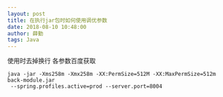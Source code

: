 ```yaml
---
layout: post
title: 在执行jar包时如何使用调优参数
date: 2018-08-10 10:48:00
author: 薛勤
tags: Java
---
```

使用时去掉换行
各参数百度获取

```
java -jar -Xms258m -Xmx258m -XX:PermSize=512M -XX:MaxPermSize=512m back-module.jar
 --spring.profiles.active=prod --server.port=8004

```